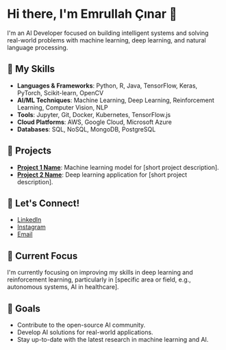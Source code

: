 # Hi there, I'm Emrullah Çınar 👋

I'm an AI Developer focused on building intelligent systems and solving real-world problems with machine learning, deep learning, and natural language processing.

## 🧠 My Skills

- **Languages & Frameworks**: Python, R, Java, TensorFlow, Keras, PyTorch, Scikit-learn, OpenCV
- **AI/ML Techniques**: Machine Learning, Deep Learning, Reinforcement Learning, Computer Vision, NLP
- **Tools**: Jupyter, Git, Docker, Kubernetes, TensorFlow.js
- **Cloud Platforms**: AWS, Google Cloud, Microsoft Azure
- **Databases**: SQL, NoSQL, MongoDB, PostgreSQL

## 🚀 Projects

- **[Project 1 Name](https://github.com/username/falcon)**: Machine learning model for [short project description].
- **[Project 2 Name](https://github.com/username/webproject)**: Deep learning application for [short project description].

## 💬 Let's Connect!

- [LinkedIn](https://www.linkedin.com/in/emrullah-%C3%A7inar-253220258/)
- [Instagram](https://instagram.com/emr_kartal)
- [Email](mailto:emrullahcinar3@gmail.com)

## 🔧 Current Focus

I'm currently focusing on improving my skills in deep learning and reinforcement learning, particularly in [specific area or field, e.g., autonomous systems, AI in healthcare].

## 🎯 Goals

- Contribute to the open-source AI community.
- Develop AI solutions for real-world applications.
- Stay up-to-date with the latest research in machine learning and AI.



